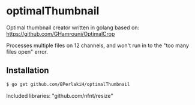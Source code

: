 # optimalThumbnail
Optimal thumbnail creator written in golang
based on:
https://github.com/GHamrouni/OptimalCrop

Processes multiple files on 12 channels, and won't run in to the "too many files open" error.


Installation
------------
```bash
$ go get github.com/BPerlakiH/optimalThumbnail
```

Included libraries:
"github.com/nfnt/resize"

